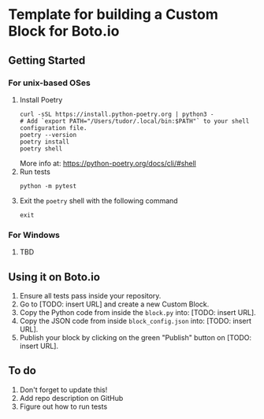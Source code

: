 # Template for building a Custom Block for Boto.io

## Getting Started

### For unix-based OSes

1. Install Poetry
    ```
    curl -sSL https://install.python-poetry.org | python3 -
    # Add `export PATH="/Users/tudor/.local/bin:$PATH"` to your shell configuration file.
    poetry --version
    poetry install
    poetry shell
    ```
    More info at: https://python-poetry.org/docs/cli/#shell
2. Run tests
    ```
    python -m pytest
    ```
3. Exit the `poetry` shell with the following command
    ```
    exit
    ```

### For Windows

1. TBD

## Using it on Boto.io

1. Ensure all tests pass inside your repository.
1. Go to [TODO: insert URL] and create a new Custom Block.
1. Copy the Python code from inside the `block.py` into: [TODO: insert URL].
1. Copy the JSON code from inside `block_config.json` into: [TODO: insert URL].
1. Publish your block by clicking on the green "Publish" button on [TODO: insert URL].

## To do

1. Don't forget to update this!
1. Add repo description on GitHub
1. Figure out how to run tests

